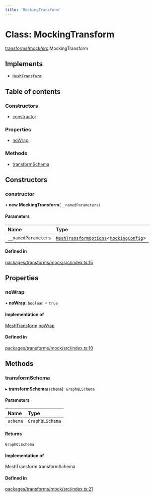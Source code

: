 ```yaml
---
title: 'MockingTransform'
---
```


# Class: MockingTransform

[transforms/mock/src](../modules/transforms_mock_src).MockingTransform

## Implements

- [`MeshTransform`](/docs/api/interfaces/types_src.MeshTransform)

## Table of contents

### Constructors

- [constructor](transforms_mock_src.MockingTransform#constructor)

### Properties

- [noWrap](transforms_mock_src.MockingTransform#nowrap)

### Methods

- [transformSchema](transforms_mock_src.MockingTransform#transformschema)

## Constructors

### constructor

• **new MockingTransform**(`__namedParameters`)

#### Parameters

| Name | Type |
| :------ | :------ |
| `__namedParameters` | [`MeshTransformOptions`](/docs/api/interfaces/types_src.MeshTransformOptions)<[`MockingConfig`](/docs/api/interfaces/types_src.YamlConfig.MockingConfig)\> |

#### Defined in

[packages/transforms/mock/src/index.ts:15](https://github.com/Urigo/graphql-mesh/blob/master/packages/transforms/mock/src/index.ts#L15)

## Properties

### noWrap

• **noWrap**: `boolean` = `true`

#### Implementation of

[MeshTransform](/docs/api/interfaces/types_src.MeshTransform).[noWrap](/docs/api/interfaces/types_src.MeshTransform#nowrap)

#### Defined in

[packages/transforms/mock/src/index.ts:10](https://github.com/Urigo/graphql-mesh/blob/master/packages/transforms/mock/src/index.ts#L10)

## Methods

### transformSchema

▸ **transformSchema**(`schema`): `GraphQLSchema`

#### Parameters

| Name | Type |
| :------ | :------ |
| `schema` | `GraphQLSchema` |

#### Returns

`GraphQLSchema`

#### Implementation of

MeshTransform.transformSchema

#### Defined in

[packages/transforms/mock/src/index.ts:21](https://github.com/Urigo/graphql-mesh/blob/master/packages/transforms/mock/src/index.ts#L21)
